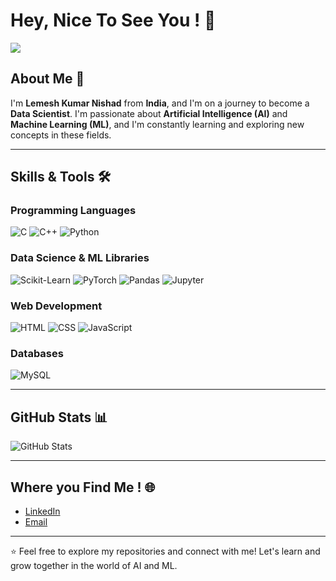 # Hey, Nice To See You ! 👋

<img src="https://www.canva.com/design/DAGd3NSeutQ/LnLDHZzdHm0O7AQy7xlzHw/watch?utm_content=DAGd3NSeutQ&utm_campaign=designshare&utm_medium=link2&utm_source=uniquelinks&utlId=h615b7ee617"/>

## About Me 🚀
I'm **Lemesh Kumar Nishad** from **India**, and I'm on a journey to become a **Data Scientist**. I'm passionate about **Artificial Intelligence (AI)** and **Machine Learning (ML)**, and I'm constantly learning and exploring new concepts in these fields.  

---

## Skills & Tools 🛠️

### Programming Languages
![C](https://img.shields.io/badge/C-00599C?style=for-the-badge&logo=c&logoColor=white)
![C++](https://img.shields.io/badge/C%2B%2B-00599C?style=for-the-badge&logo=c%2B%2B&logoColor=white)
![Python](https://img.shields.io/badge/Python-3776AB?style=for-the-badge&logo=python&logoColor=white)

### Data Science & ML Libraries
![Scikit-Learn](https://img.shields.io/badge/Scikit_Learn-F7931E?style=for-the-badge&logo=scikit-learn&logoColor=white)
![PyTorch](https://img.shields.io/badge/PyTorch-EE4C2C?style=for-the-badge&logo=pytorch&logoColor=white)
![Pandas](https://img.shields.io/badge/Pandas-150458?style=for-the-badge&logo=pandas&logoColor=white)
![Jupyter](https://img.shields.io/badge/Jupyter-F37626?style=for-the-badge&logo=jupyter&logoColor=white)

### Web Development
![HTML](https://img.shields.io/badge/HTML-E34F26?style=for-the-badge&logo=html5&logoColor=white)
![CSS](https://img.shields.io/badge/CSS-1572B6?style=for-the-badge&logo=css3&logoColor=white)
![JavaScript](https://img.shields.io/badge/JavaScript-F7DF1E?style=for-the-badge&logo=javascript&logoColor=black)

### Databases
![MySQL](https://img.shields.io/badge/MySQL-4479A1?style=for-the-badge&logo=mysql&logoColor=white)

---


## GitHub Stats 📊
![GitHub Stats](https://github-readme-stats.vercel.app/api?username=LemeshKN&show_icons=true&theme=radical)  

---

## Where you Find Me ! 🌐
- [LinkedIn](https://www.linkedin.com/in/lemesh-kumar-nishad-a81793303)
- [Email](mailto:lemeshnishad2003@gmail.com) 

---

⭐️ Feel free to explore my repositories and connect with me! Let's learn and grow together in the world of AI and ML.  
